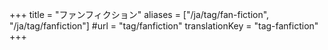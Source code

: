 +++
title = "ファンフィクション"
aliases = ["/ja/tag/fan-fiction", "/ja/tag/fanfiction"]
#url = "tag/fanfiction"
translationKey = "tag-fanfiction"
+++
